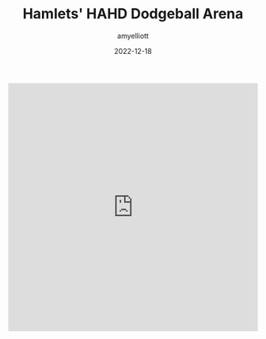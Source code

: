 ﻿---
layout: post
title:  "Hamlets' HAHD Dodgeball Arena"
type: "Misc Blog"
color: "background-color: #003261"
summary: "Imagine, you’re in a massive arena, decked out in your coolest sports clothing, you look around at your team members - a team of 30, all excited to start the match..."
author: amyelliott
date: '2022-12-18'
category: ['other']
genre: ['Marketing Pitch']
category: ['other', 'misc', 'marketing-pitch', 'research']
thumbnail: https://am3pap005files.storage.live.com/y4mb7_Dyg-o5Xc4IbVkC3bdRSPzLZGzgEjQZtSKT8XcgKWDIxVbJV2zDIC95jcMkrgeSJ96BTr_VZWT_iylLflvYN4C5Dh9fjoVkiG3L0l7Qxg2YgqOquMEmpNG_gFLsbpyBl_QSs6h9DzxhnjVEmdDPhjV1tCY-8_S57rcDNAvCZJ4OCzQIBRQXTfoznzuWLX5?width=1920&height=1634&cropmode=none
keywords: other
permalink: /other/hamlets-dodgeball-arena
usemathjax: true
---

<div class="video-container" style="padding-top: 0px !important">
    <iframe src="https://drive.google.com/file/d/13FVKbgBaiuOaFCk_4MJzxSsFtQd85HcC/preview" width="100%" height="500" frameborder="0"></iframe>
</div>